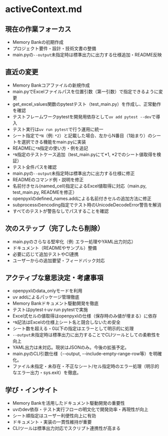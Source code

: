 # activeContext.md

## 現在の作業フォーカス
- Memory Bankの初期作成
- プロジェクト要件・設計・技術文書の整備
- main.pyの`--output`未指定時は標準出力に出力する仕様追加・README反映

## 直近の変更
- Memory Bankコアファイルの新規作成
- main.pyでExcelファイルパスを位置引数（第一引数）で指定できるように変更
- get_excel_values関数のpytestテスト（test_main.py）を作成し、正常動作を確認
- テストフレームワークpytestを開発用依存として`uv add pytest --dev`で導入
- テスト実行は`uv run pytest`で行う運用に統一
- シート指定で`*N`（例: `*2`）と記載した場合、左からN番目（1始まり）のシートを選択できる機能をmain.pyに実装
- READMEに`*N`指定の使い方・例を追記
- `*N`指定のテストケース追加（test_main.pyにて*1, *2でのシート値取得を検証）
- テスト全件パスを確認
- main.pyの`--output`未指定時は標準出力に出力する仕様に修正
- READMEのコマンド例・説明を修正
- 名前付きセル(named_cell)指定によるExcel値取得に対応（main.py, test_main.py, READMEを修正）
- openpyxlのdefined_names.addによる名前付きセルの追加方法に修正
- subprocessのencoding指定でテスト時のUnicodeDecodeError警告を解消
- すべてのテストが警告なしでパスすることを確認

## 次のステップ（完了したら削除）
- main.pyのさらなる堅牢化（例: エラー処理やYAML出力対応）
- ドキュメント（READMEやサンプル）整備
- 必要に応じて追加テストやCI連携
- ユーザーからの追加要望・フィードバック対応

## アクティブな意思決定・考慮事項
- openpyxlのdata_onlyモードを利用
- uv addによるパッケージ管理徹底
- Memory Bankドキュメント駆動開発を徹底
- テストはpytest＋uv run pytestで実施
- Excel式セルの値取得はopenpyxlの仕様（保存時のみ値が埋まる）に依存
- `*N`記法はExcelの仕様上シート名と競合しないため安全
- シート数を超える・0以下の指定はエラーとして明示的に処理
- `--output`未指定時は標準出力に出力することでCLIツールとしての柔軟性を向上
- YAML出力は未対応。現状はJSONのみ。今後の拡張予定。
- main.pyのCLI引数仕様（--output, --include-empty-range-row等）を明確化。
- ファイル未指定・未存在・不正なシート/セル指定時のエラー処理（明示的なエラー出力・sys.exit）を徹底。

## 学び・インサイト
- Memory Bankを活用したドキュメント駆動開発の重要性
- uvのdev依存・テスト実行フローの明文化で開発効率・再現性が向上
- シート順指定はユーザー利便性向上に有効
- ドキュメント・実装の一貫性維持が重要
- CLIツールは標準出力対応でスクリプト連携性が高まる
